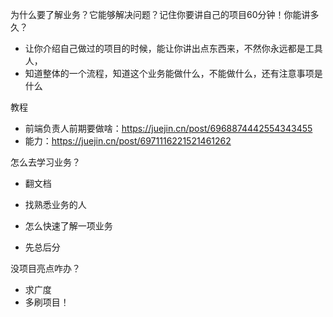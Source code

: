 为什么要了解业务？它能够解决问题？记住你要讲自己的项目60分钟！你能讲多久？

- 让你介绍自己做过的项目的时候，能让你讲出点东西来，不然你永远都是工具人，
- 知道整体的一个流程，知道这个业务能做什么，不能做什么，还有注意事项是什么

教程

- 前端负责人前期要做啥：https://juejin.cn/post/6968874442554343455
- 能力：https://juejin.cn/post/6971116221521461262



怎么去学习业务？

- 翻文档
- 找熟悉业务的人



- 怎么快速了解一项业务

- 先总后分



没项目亮点咋办？

- 求广度
- 多刷项目！